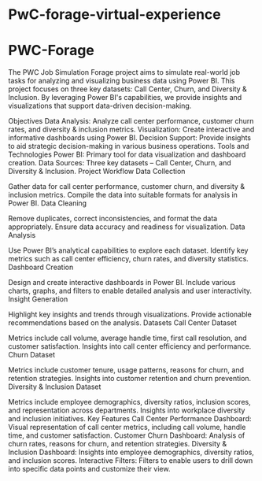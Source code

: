 # PwC-forage-virtual-experience
# PWC-Forage
The PWC Job Simulation Forage project aims to simulate real-world job tasks for analyzing and visualizing business data using Power BI. This project focuses on three key datasets: Call Center, Churn, and Diversity &amp; Inclusion. By leveraging Power BI's capabilities, we provide insights and visualizations that support data-driven decision-making.


Objectives
Data Analysis: Analyze call center performance, customer churn rates, and diversity & inclusion metrics.
Visualization: Create interactive and informative dashboards using Power BI.
Decision Support: Provide insights to aid strategic decision-making in various business operations.
Tools and Technologies
Power BI: Primary tool for data visualization and dashboard creation.
Data Sources: Three key datasets – Call Center, Churn, and Diversity & Inclusion.
Project Workflow
Data Collection

Gather data for call center performance, customer churn, and diversity & inclusion metrics.
Compile the data into suitable formats for analysis in Power BI.
Data Cleaning

Remove duplicates, correct inconsistencies, and format the data appropriately.
Ensure data accuracy and readiness for visualization.
Data Analysis

Use Power BI’s analytical capabilities to explore each dataset.
Identify key metrics such as call center efficiency, churn rates, and diversity statistics.
Dashboard Creation

Design and create interactive dashboards in Power BI.
Include various charts, graphs, and filters to enable detailed analysis and user interactivity.
Insight Generation

Highlight key insights and trends through visualizations.
Provide actionable recommendations based on the analysis.
Datasets
Call Center Dataset

Metrics include call volume, average handle time, first call resolution, and customer satisfaction.
Insights into call center efficiency and performance.
Churn Dataset

Metrics include customer tenure, usage patterns, reasons for churn, and retention strategies.
Insights into customer retention and churn prevention.
Diversity & Inclusion Dataset

Metrics include employee demographics, diversity ratios, inclusion scores, and representation across departments.
Insights into workplace diversity and inclusion initiatives.
Key Features
Call Center Performance Dashboard: Visual representation of call center metrics, including call volume, handle time, and customer satisfaction.
Customer Churn Dashboard: Analysis of churn rates, reasons for churn, and retention strategies.
Diversity & Inclusion Dashboard: Insights into employee demographics, diversity ratios, and inclusion scores.
Interactive Filters: Filters to enable users to drill down into specific data points and customize their view.

